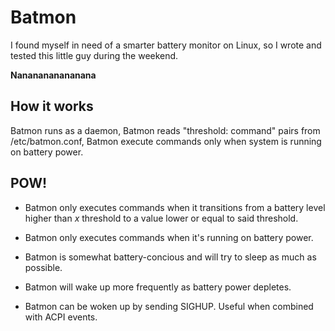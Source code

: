  Batmon
========

I found myself in need of a smarter battery monitor on Linux, so I wrote and
tested this little guy during the weekend.

**Nananananananana**

 How it works
--------------

Batmon runs as a daemon, Batmon reads "threshold: command" pairs from
/etc/batmon.conf, Batmon execute commands only when system is running on
battery power.

 POW!
------

* Batmon only executes commands when it transitions from a battery level higher
  than *x* threshold to a value lower or equal to said threshold.

* Batmon only executes commands when it's running on battery power.

* Batmon is somewhat battery-concious and will try to sleep as much as
  possible.

* Batmon will wake up more frequently as battery power depletes.

* Batmon can be woken up by sending SIGHUP. Useful when combined with ACPI
  events.

